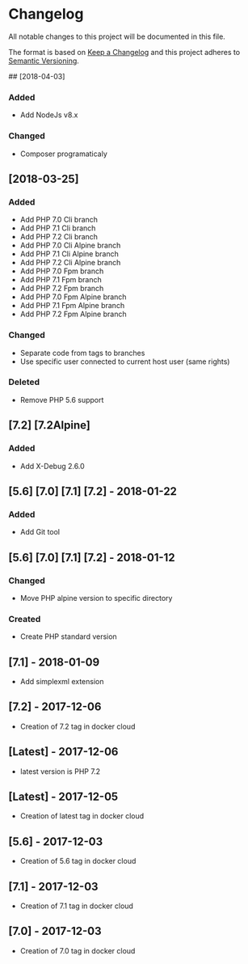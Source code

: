 # Changelog

All notable changes to this project will be documented in this file.

The format is based on [Keep a Changelog](http://keepachangelog.com/en/1.0.0/)
and this project adheres to [Semantic Versioning](http://semver.org/spec/v2.0.0.html).

## [2018-04-03]

### Added

- Add NodeJs v8.x

### Changed

- Composer programaticaly

## [2018-03-25]

### Added

- Add PHP 7.0 Cli branch
- Add PHP 7.1 Cli branch
- Add PHP 7.2 Cli branch
- Add PHP 7.0 Cli Alpine branch
- Add PHP 7.1 Cli Alpine branch
- Add PHP 7.2 Cli Alpine branch
- Add PHP 7.0 Fpm branch
- Add PHP 7.1 Fpm branch
- Add PHP 7.2 Fpm branch
- Add PHP 7.0 Fpm Alpine branch
- Add PHP 7.1 Fpm Alpine branch
- Add PHP 7.2 Fpm Alpine branch

### Changed

- Separate code from tags to branches
- Use specific user connected to current host user (same rights)

### Deleted

- Remove PHP 5.6 support

## [7.2] [7.2Alpine]

### Added

- Add X-Debug 2.6.0

## [5.6] [7.0] [7.1] [7.2] - 2018-01-22

### Added

- Add Git tool

## [5.6] [7.0] [7.1] [7.2] - 2018-01-12

### Changed

- Move PHP alpine version to specific directory

### Created

- Create PHP standard version

## [7.1] - 2018-01-09

- Add simplexml extension

## [7.2] - 2017-12-06

- Creation of 7.2 tag in docker cloud

## [Latest] - 2017-12-06

- latest version is PHP 7.2

## [Latest] - 2017-12-05

- Creation of latest tag in docker cloud

## [5.6] - 2017-12-03

- Creation of 5.6 tag in docker cloud

## [7.1] - 2017-12-03

- Creation of 7.1 tag in docker cloud

## [7.0] - 2017-12-03

- Creation of 7.0 tag in docker cloud

